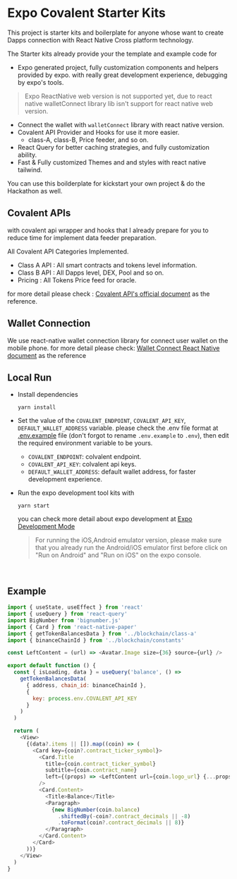 # Expo Covalent Starter Kits

This project is starter kits and boilerplate for anyone whose want to create Dapps connection with React Native Cross platform technology.

The Starter kits already provide your the template and example code for

- Expo generated project, fully customization components and helpers provided by expo. with really great development experience, debugging by expo's tools.

> Expo ReactNative web version is not supported yet, due to react native walletConnect library lib isn't support for react native web version.

- Connect the wallet with `walletConnect` library with react native version.
- Covalent API Provider and Hooks for use it more easier.
  - class-A, class-B, Price feeder, and so on.
- React Query for better caching strategies, and fully customization ability.
- Fast & Fully customized Themes and and styles with react native tailwind.

You can use this boilderplate for kickstart your own project & do the Hackathon as well.

## Covalent APIs

with covalent api wrapper and hooks that I already prepare for you to reduce time for implement data feeder preparation.

All Covalent API Categories Implemented.

- Class A API : All smart contracts and tokens level information.
- Class B API : All Dapps level, DEX, Pool and so on.
- Pricing : All Tokens Price feed for oracle.

for more detail please check : [Covalent API's official document](https://www.covalenthq.com/docs/api) as the reference.

## Wallet Connection

We use react-native wallet connection library for connect user wallet on the mobile phone.
for more detail please check: [Wallet Connect React Native document](https://docs.walletconnect.org/quick-start/dapps/react-native) as the reference

## Local Run

- Install dependencies

  ```
  yarn install
  ```

- Set the value of the `COVALENT_ENDPOINT`, `COVALENT_API_KEY`, `DEFAULT_WALLET_ADDRESS` variable. please check the .env file format at [.env.example](https://github.com/Drnutsu/covalent-expo-starter-kits/blob/master/.env.example) file (don't forgot to rename `.env.example` to `.env`), then edit the required environment variable to be yours.

  - `COVALENT_ENDPOINT`: colvalent endpoint.
  - `COVALENT_API_KEY`: colvalent api keys.
  - `DEFAULT_WALLET_ADDRESS`: default wallet address, for faster development experience.

- Run the expo development tool kits with

  ```
  yarn start
  ```

  you can check more detail about expo development at [Expo Development Mode](https://docs.expo.dev/workflow/development-mode/)

  > For running the iOS,Android emulator version, please make sure that you already run the Android/iOS emulator first before click on "Run on Android" and "Run on iOS" on the expo console.

<br>

## Example

```javascript
import { useState, useEffect } from 'react'
import { useQuery } from 'react-query'
import BigNumber from 'bignumber.js'
import { Card } from 'react-native-paper'
import { getTokenBalancesData } from '../blockchain/class-a'
import { binanceChainId } from '../blockchain/constants'

const LeftContent = (url) => <Avatar.Image size={36} source={url} />

export default function () {
  const { isLoading, data } = useQuery('balance', () =>
    getTokenBalancesData(
      { address, chain_id: binanceChainId },
      {
        key: process.env.COVALENT_API_KEY
      }
    )
  )

  return (
    <View>
      {(data?.items || []).map((coin) => (
        <Card key={coin?.contract_ticker_symbol}>
          <Card.Title
            title={coin.contract_ticker_symbol}
            subtitle={coin.contract_name}
            left={(props) => <LeftContent url={coin.logo_url} {...props} />}
          />
          <Card.Content>
            <Title>Balance</Title>
            <Paragraph>
              {new BigNumber(coin.balance)
                .shiftedBy(-coin?.contract_decimals || -8)
                .toFormat(coin?.contract_decimals || 8)}
            </Paragraph>
          </Card.Content>
        </Card>
      ))}
    </View>
  )
}
```
